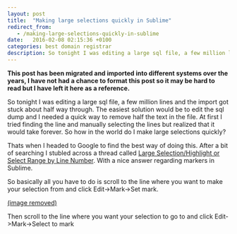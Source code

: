 ```yaml
---
layout: post
title:  "Making large selections quickly in Sublime"
redirect_from:
   - /making-large-selections-quickly-in-sublime
date:   2016-02-08 02:15:36 +0100
categories: best domain registrar
description: So tonight I was editing a large sql file, a few million lines and the import got stuck about half way through. The easiest solution would be to edit the sql dump and I needed a quick way to remove ha...
---
```


**This post has been migrated and imported into different systems over the years, I have not had a chance to format this post so it may be hard to read but I have left it here as a reference.**

So tonight I was editing a large sql file, a few million lines and the import got stuck about half way through. The easiest solution would be to edit the sql dump and I needed a quick way to remove half the text in the file. At first I tried finding the line and manually selecting the lines but realized that it would take forever. So how in the world do I make large selections quickly?  
  
 Thats when I headed to Google to find the best way of doing this. After a bit of searching I stubled across a thread called [Large Selection/Highlight or Select Range by Line Number](https://forum.sublimetext.com/t/large-selection-highlight-or-select-range-by-line-number/13879). With a nice answer regarding markers in Sublime.  
  
 So basically all you have to do is scroll to the line where you want to make your selection from and click Edit->Mark->Set mark.  
  
[(image removed)](http://tenghamn.com/wp-content/uploads/2016/02/sublime-mark.jpg)  
  
 Then scroll to the line where you want your selection to go to and click Edit->Mark->Select to mark